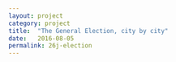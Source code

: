 ```yaml
---
layout: project
category: project
title:  "The General Election, city by city"
date:   2016-08-05
permalink: 26j-election
---
```

